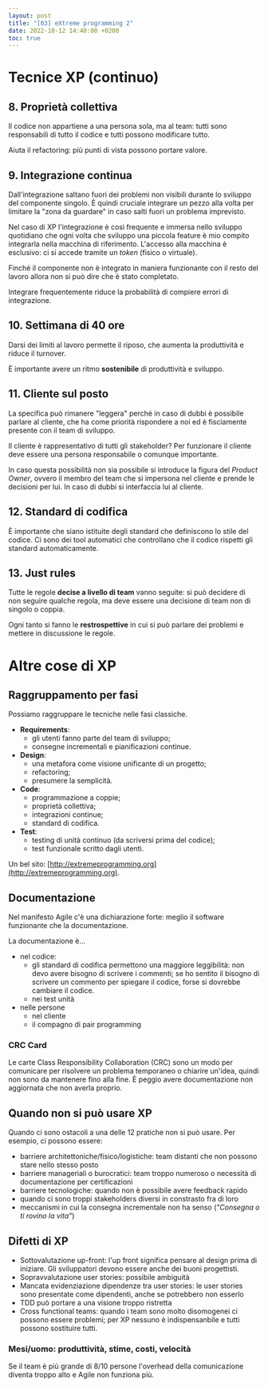 ```yaml
---
layout: post
title: "[03] eXtreme programming 2"
date: 2022-10-12 14:40:00 +0200
toc: true
---
```


# Tecnice XP (continuo)

## 8. Proprietà collettiva

Il codice non appartiene a una persona sola, ma al team: tutti sono responsabili di tutto il codice e tutti possono modificare tutto.

Aiuta il refactoring: più punti di vista possono portare valore.

## 9. Integrazione continua

Dall'integrazione saltano fuori dei problemi non visibili durante lo sviluppo del componente singolo. 
È quindi cruciale integrare un pezzo alla volta per limitare la "zona da guardare" in caso salti fuori un problema imprevisto.

Nel caso di XP l'integrazione è così frequente e immersa nello sviluppo quotidiano che ogni volta che sviluppo una piccola feature è mio compito integrarla nella macchina di riferimento.
L'accesso alla macchina è esclusivo: ci si accede tramite un _token_ (fisico o virtuale). 

Finché il componente non è integrato in maniera funzionante con il resto del lavoro allora non si può dire che è stato completato.

Integrare frequentemente riduce la probabilità di compiere errori di integrazione.

## 10. Settimana di 40 ore

Darsi dei limiti al lavoro permette il riposo, che aumenta la produttività e riduce il turnover.

È importante avere un ritmo __sostenibile__ di produttività e sviluppo.

## 11. Cliente sul posto

La specifica può rimanere "leggera" perché in caso di dubbi è possibile parlare al cliente, che ha come priorità rispondere a noi ed è fisciamente presente con il team di sviluppo.

Il cliente è rappresentativo di tutti gli stakeholder? Per funzionare il cliente deve essere una persona responsabile o comunque importante.

In caso questa possibilità non sia possibile si introduce la figura del _Product Owner_, ovvero il membro del team che si impersona nel cliente e prende le decisioni per lui. 
In caso di dubbi si interfaccia lui al cliente.

## 12. Standard di codifica

È importante che siano istituite degli standard che definiscono lo stile del codice. 
Ci sono dei tool automatici che controllano che il codice rispetti gli standard automaticamente. 

## 13. Just rules

Tutte le regole __decise a livello di team__ vanno seguite: si può decidere di non seguire qualche regola, ma deve essere una decisione di team non di singolo o coppia.

Ogni tanto si fanno le __restrospettive__ in cui si può parlare dei problemi e mettere in discussione le regole.

# Altre cose di XP

## Raggruppamento per fasi

Possiamo raggruppare le tecniche nelle fasi classiche.

- __Requirements__:
    - gli utenti fanno parte del team di sviluppo;
    - consegne incrementali e pianificazioni continue.
- __Design__:
    - una metafora come visione unificante di un progetto;
    - refactoring;
    - presumere la semplicità.
- __Code__:
    - programmazione a coppie;
    - proprietà collettiva;
    - integrazioni continue;
    - standard di codifica.
- __Test__:
    - testing di unità continuo (da scriversi prima del codice);
    - test funzionale scritto dagli utenti.

Un bel sito: [http://extremeprogramming.org](http://extremeprogramming.org).

## Documentazione

Nel manifesto Agile c'è una dichiarazione forte: meglio il software funzionante che la documentazione.

La documentazione è...
- nel codice: 
    - gli standard di codifica permettono una maggiore leggibilità: non devo avere bisogno di scrivere i commenti; se ho sentito il bisogno di scrivere un commento per spiegare il codice, forse si dovrebbe cambiare il codice.
    - nei test unità
- nelle persone
    - nel cliente
    - il compagno di pair programming

### CRC Card
Le carte Class Responsibility Collaboration (CRC) sono un modo per comunicare per risolvere un problema temporaneo o chiarire un'idea, quindi non sono da mantenere fino alla fine. 
È peggio avere documentazione non aggiornata che non averla proprio.

## Quando non si può usare XP

Quando ci sono ostacoli a una delle 12 pratiche non si può usare. 
Per esempio, ci possono essere:
- barriere architettoniche/fisico/logistiche: team distanti che non possono stare nello stesso posto
- barriere manageriali o burocratici: team troppo numeroso o necessità di documentazione per certificazioni
- barriere tecnologiche: quando non è possibile avere feedback rapido 
- quando ci sono troppi stakeholders diversi in constrasto fra di loro
- meccanismi in cui la consegna incrementale non ha senso (_"Consegna o ti rovino la vita"_)

## Difetti di XP

- Sottovalutazione up-front: l'up front significa pensare al design prima di iniziare. Gli sviluppatori devono essere anche dei buoni progettisti.
- Sopravvalutazione user stories: possibile ambiguità
- Mancata evidenziazione dipendenze tra user stories: le user stories sono presentate come dipendenti, anche se potrebbero non esserlo
- TDD può portare a una visione troppo ristretta
- Cross functional teams: quando i team sono molto disomogenei ci possono essere problemi; per XP nessuno è indispensanbile e tutti possono sostituire tutti. 

### Mesi/uomo: produttività, stime, costi, velocità

Se il team è più grande di 8/10 persone l'overhead della comunicazione diventa troppo alto e Agile non funziona più.
